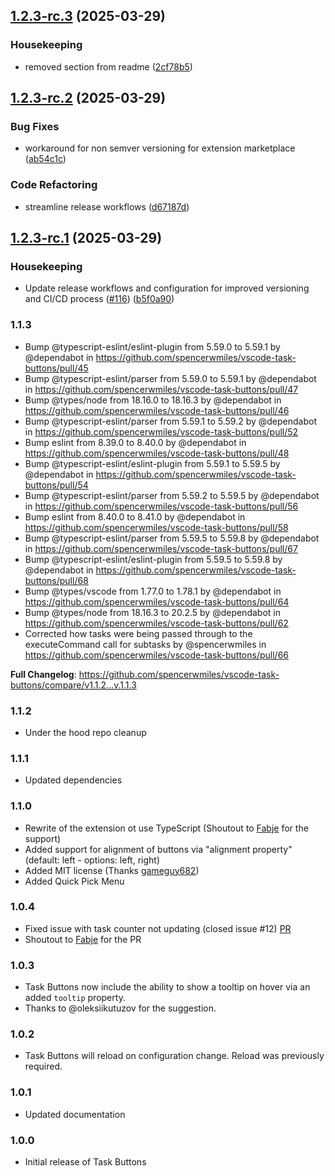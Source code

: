 ## [1.2.3-rc.3](https://github.com/spencerwmiles/vscode-task-buttons/compare/v1.2.3-rc.2...v1.2.3-rc.3) (2025-03-29)

### Housekeeping

- removed section from readme ([2cf78b5](https://github.com/spencerwmiles/vscode-task-buttons/commit/2cf78b504966b09ebe7fec2561a6e90db496b080))

## [1.2.3-rc.2](https://github.com/spencerwmiles/vscode-task-buttons/compare/v1.2.3-rc.1...v1.2.3-rc.2) (2025-03-29)

### Bug Fixes

- workaround for non semver versioning for extension marketplace ([ab54c1c](https://github.com/spencerwmiles/vscode-task-buttons/commit/ab54c1c9a6ee984cbbbf3ed12068217c12a28eb0))

### Code Refactoring

- streamline release workflows ([d67187d](https://github.com/spencerwmiles/vscode-task-buttons/commit/d67187d805c2d52d92d28ff73ab708dc10a64ea2))

## [1.2.3-rc.1](https://github.com/spencerwmiles/vscode-task-buttons/compare/v1.2.2...v1.2.3-rc.1) (2025-03-29)

### Housekeeping

- Update release workflows and configuration for improved versioning and CI/CD process ([#116](https://github.com/spencerwmiles/vscode-task-buttons/issues/116)) ([b5f0a90](https://github.com/spencerwmiles/vscode-task-buttons/commit/b5f0a909c3ba8eee3219417f226a47a3ab3a767d))

### 1.1.3

- Bump @typescript-eslint/eslint-plugin from 5.59.0 to 5.59.1 by @dependabot in https://github.com/spencerwmiles/vscode-task-buttons/pull/45
- Bump @typescript-eslint/parser from 5.59.0 to 5.59.1 by @dependabot in https://github.com/spencerwmiles/vscode-task-buttons/pull/47
- Bump @types/node from 18.16.0 to 18.16.3 by @dependabot in https://github.com/spencerwmiles/vscode-task-buttons/pull/46
- Bump @typescript-eslint/parser from 5.59.1 to 5.59.2 by @dependabot in https://github.com/spencerwmiles/vscode-task-buttons/pull/52
- Bump eslint from 8.39.0 to 8.40.0 by @dependabot in https://github.com/spencerwmiles/vscode-task-buttons/pull/48
- Bump @typescript-eslint/eslint-plugin from 5.59.1 to 5.59.5 by @dependabot in https://github.com/spencerwmiles/vscode-task-buttons/pull/54
- Bump @typescript-eslint/parser from 5.59.2 to 5.59.5 by @dependabot in https://github.com/spencerwmiles/vscode-task-buttons/pull/56
- Bump eslint from 8.40.0 to 8.41.0 by @dependabot in https://github.com/spencerwmiles/vscode-task-buttons/pull/58
- Bump @typescript-eslint/parser from 5.59.5 to 5.59.8 by @dependabot in https://github.com/spencerwmiles/vscode-task-buttons/pull/67
- Bump @typescript-eslint/eslint-plugin from 5.59.5 to 5.59.8 by @dependabot in https://github.com/spencerwmiles/vscode-task-buttons/pull/68
- Bump @types/vscode from 1.77.0 to 1.78.1 by @dependabot in https://github.com/spencerwmiles/vscode-task-buttons/pull/64
- Bump @types/node from 18.16.3 to 20.2.5 by @dependabot in https://github.com/spencerwmiles/vscode-task-buttons/pull/62
- Corrected how tasks were being passed through to the executeCommand call for subtasks by @spencerwmiles in https://github.com/spencerwmiles/vscode-task-buttons/pull/66

**Full Changelog**: https://github.com/spencerwmiles/vscode-task-buttons/compare/v1.1.2...v.1.1.3

### 1.1.2

- Under the hood repo cleanup

### 1.1.1

- Updated dependencies

### 1.1.0

- Rewrite of the extension ot use TypeScript (Shoutout to [Fabje](https://github.com/FaBjE) for the support)
- Added support for alignment of buttons via "alignment property" (default: left - options: left, right)
- Added MIT license (Thanks [gameguy682](https://github.com/gameguy682))
- Added Quick Pick Menu

### 1.0.4

- Fixed issue with task counter not updating (closed issue #12) [PR](https://github.com/spencerwmiles/vscode-task-buttons/pull/14)
- Shoutout to [Fabje](https://github.com/FaBjE) for the PR

### 1.0.3

- Task Buttons now include the ability to show a tooltip on hover via an added `tooltip` property.
- Thanks to @oleksiikutuzov for the suggestion.

### 1.0.2

- Task Buttons will reload on configuration change. Reload was previously required.

### 1.0.1

- Updated documentation

### 1.0.0

- Initial release of Task Buttons
